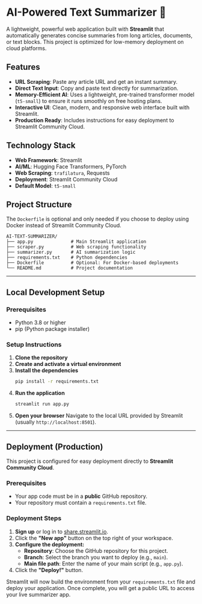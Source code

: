 # AI-Powered Text Summarizer 📝

A lightweight, powerful web application built with **Streamlit** that automatically generates concise summaries from long articles, documents, or text blocks. This project is optimized for low-memory deployment on cloud platforms.

## Features

- **URL Scraping**: Paste any article URL and get an instant summary.
- **Direct Text Input**: Copy and paste text directly for summarization.
- **Memory-Efficient AI**: Uses a lightweight, pre-trained transformer model (`t5-small`) to ensure it runs smoothly on free hosting plans.
- **Interactive UI**: Clean, modern, and responsive web interface built with Streamlit.
- **Production Ready**: Includes instructions for easy deployment to Streamlit Community Cloud.

## Technology Stack

- **Web Framework**: Streamlit
- **AI/ML**: Hugging Face Transformers, PyTorch
- **Web Scraping**: `trafilatura`, Requests
- **Deployment**: Streamlit Community Cloud
- **Default Model**: `t5-small`

## Project Structure

The `Dockerfile` is optional and only needed if you choose to deploy using Docker instead of Streamlit Community Cloud.

```
AI-TEXT-SUMMARIZER/
├── app.py              # Main Streamlit application
├── scraper.py          # Web scraping functionality
├── summarizer.py       # AI summarization logic
├── requirements.txt    # Python dependencies
├── Dockerfile          # Optional: For Docker-based deployments
└── README.md           # Project documentation
```

---

## Local Development Setup

### Prerequisites

- Python 3.8 or higher
- pip (Python package installer)

### Setup Instructions

1.  **Clone the repository**
2.  **Create and activate a virtual environment**
3.  **Install the dependencies**
    ```bash
    pip install -r requirements.txt
    ```
4.  **Run the application**
    ```bash
    streamlit run app.py
    ```
5.  **Open your browser**
    Navigate to the local URL provided by Streamlit (usually `http://localhost:8501`).

---

## Deployment (Production)

This project is configured for easy deployment directly to **Streamlit Community Cloud**.

### Prerequisites

- Your app code must be in a **public** GitHub repository.
- Your repository must contain a `requirements.txt` file.

### Deployment Steps

1.  **Sign up** or log in to [share.streamlit.io](https://share.streamlit.io).
2.  Click the **"New app"** button on the top right of your workspace.
3.  **Configure the deployment:**
    - **Repository**: Choose the GitHub repository for this project.
    - **Branch**: Select the branch you want to deploy (e.g., `main`).
    - **Main file path**: Enter the name of your main script (e.g., `app.py`).
4.  Click the **"Deploy!"** button.

Streamlit will now build the environment from your `requirements.txt` file and deploy your application. Once complete, you will get a public URL to access your live summarizer app.
